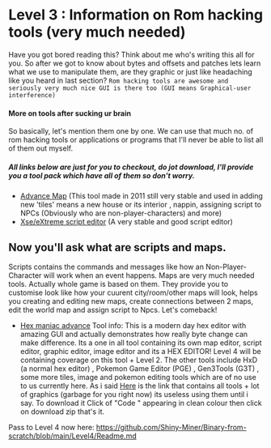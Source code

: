 # Level 3 : Information on Rom hacking tools (very much needed)
Have you got bored reading this? Think about me who's writing this all for you.
So after we got to know about bytes and offsets and patches lets learn what we use to manipulate them,
are they graphic or just like headaching like you heard in last section?
``Rom hacking tools are awesome and seriously very much nice GUI is there too (GUI means Graphical-user interference)``
#### More on tools after sucking ur brain
So basically, let's mention them one by one.
We can use that much no. of rom hacking tools or applications or programs that I'll never be able to list all of them out myself.
##### All links below are just for you to checkout, do jot download, I'll provide you a tool pack which have all of them so don't worry.
* [Advance Map](https://www.hackromtools.info/advance-map/?amp=1) (This tool made in 2011 still very stable and used in adding new 'tiles' means a new house or its interior , nappin, assigning script to NPCs (Obviously who are non-player-characters) and more)
* [Xse/eXtreme script editor](https://www.hackromtools.info/xse/) (A very stable and good script editor)
## Now you'll ask what are scripts and maps.
Scripts contains the commands and messages like how an Non-Player-Character will work when an event happens.
Maps are very much needed tools. Actually whole game is based on them. They provide you to customise look like how your cuurent city/room/other maps will look, helps you creating and editing new maps, create connections between 2 maps, edit the world map and assign script to Npcs.
Let's comeback!
* [Hex maniac advance](https://www.pokecommunity.com/threads/hexmaniacadvance-a-new-hex-editor-for-gen-3-hacking.428388/)
Tool info: This is a modern day hex editor with amazing GUI and actually demonstrates how really byte change can make difference. Its a one in all tool containing its own map editor, script editor, graphic editor, image editor and its a HEX EDITOR! Level 4 will be containing coverage on this tool + Level 2.
The other tools include HxD (a normal hex editor) , Pokemon Game Editor (PGE) , Gen3Tools (G3T) , some more tiles, image and pokemon editing tools which are of no use to us currently here.
As i said [Here](https://github.com/Shiny-Miner/GBA-Binary-hacking-assets) is the link that contains all tools + lot of graphics (garbage for you right now) its useless using them until i say. To download it Click of "Code " appearing in clean colour then click on download zip that's it.

Pass to Level 4 now here:
https://github.com/Shiny-Miner/Binary-from-scratch/blob/main/Level4/Readme.md
